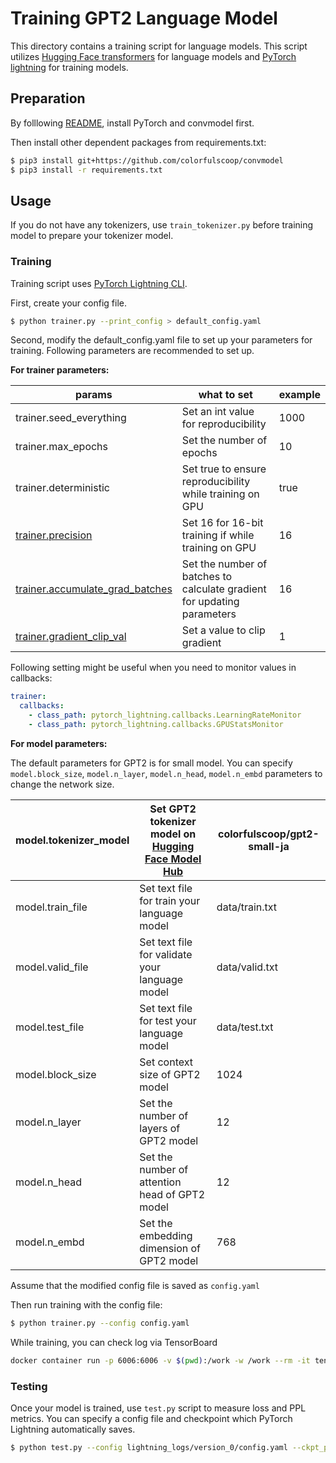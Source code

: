 # Training GPT2 Language Model

This directory contains a training script for language models.
This script utilizes [Hugging Face transformers](https://github.com/huggingface/transformers) for language models and [PyTorch lightning](https://github.com/PyTorchLightning/pytorch-lightning) for training models.

## Preparation

By folllowing [README](https://github.com/colorfulscoop/convmodel), install PyTorch and convmodel first.

Then install other dependent packages from requirements.txt:

```sh
$ pip3 install git+https://github.com/colorfulscoop/convmodel
$ pip3 install -r requirements.txt
```

## Usage

If you do not have any tokenizers, use `train_tokenizer.py` before training model to prepare your tokenizer model.

### Training

Training script uses [PyTorch Lightning CLI](https://pytorch-lightning.readthedocs.io/en/latest/common/lightning_cli.html).

First, create your config file.

```sh
$ python trainer.py --print_config > default_config.yaml
```

Second, modify the default_config.yaml file to set up your parameters for training.
Following parameters are recommended to set up.

**For trainer parameters:**

| params | what to set | example |
| --- | --- | --- |
| trainer.seed_everything | Set an int value for reproducibility | 1000 |
| trainer.max_epochs | Set the number of epochs | 10 |
| trainer.deterministic | Set true to ensure reproducibility while training on GPU | true |
| [trainer.precision](https://pytorch-lightning.readthedocs.io/en/stable/advanced/amp.html) | Set 16 for 16-bit training if while training on GPU | 16 |
| [trainer.accumulate_grad_batches](https://pytorch-lightning.readthedocs.io/en/stable/advanced/training_tricks.html#accumulate-gradients) | Set the number of batches to calculate gradient for updating parameters | 16 |
| [trainer.gradient_clip_val](https://pytorch-lightning.readthedocs.io/en/stable/advanced/training_tricks.html#gradient-clipping) | Set a value to clip gradient | 1 |

Following setting might be useful when you need to monitor values in callbacks:

```yaml
trainer:
  callbacks:
    - class_path: pytorch_lightning.callbacks.LearningRateMonitor
    - class_path: pytorch_lightning.callbacks.GPUStatsMonitor
```

**For model parameters:**

The default parameters for GPT2 is for small model. You can specify `model.block_size`, `model.n_layer`, `model.n_head`, `model.n_embd` parameters to change the network size.

| model.tokenizer_model | Set GPT2 tokenizer model on [Hugging Face Model Hub](https://huggingface.co/models) | colorfulscoop/gpt2-small-ja |
| --- | --- | --- |
| model.train_file | Set text file for train your language model | data/train.txt |
| model.valid_file | Set text file for validate your language model | data/valid.txt |
| model.test_file | Set text file for test your language model | data/test.txt |
| model.block_size | Set context size of GPT2 model | 1024 |
| model.n_layer | Set the number of layers of GPT2 model | 12 |
| model.n_head | Set the number of attention head of GPT2 model | 12 |
| model.n_embd | Set the embedding dimension of GPT2 model | 768 |

Assume that the modified config file is saved as `config.yaml`

Then run training with the config file:

```sh
$ python trainer.py --config config.yaml
```

While training, you can check log via TensorBoard

```sh
docker container run -p 6006:6006 -v $(pwd):/work -w /work --rm -it tensorflow/tensorflow:2.4.1-gpu tensorboard --logdir lightning_logs --host 0.0.0.0
```

### Testing

Once your model is trained, use `test.py` script to measure loss and PPL metrics.
You can specify a config file and checkpoint which PyTorch Lightning automatically saves.

```sh
$ python test.py --config lightning_logs/version_0/config.yaml --ckpt_path lightning_logs/version_0/checkpoints/epoch\=2-step\=8.ckpt
```
